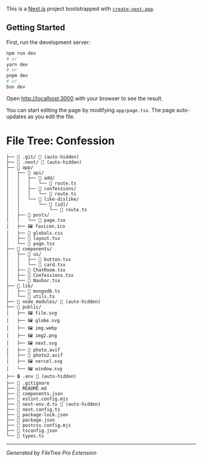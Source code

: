 This is a [Next.js](https://nextjs.org) project bootstrapped with [`create-next-app`](https://nextjs.org/docs/app/api-reference/cli/create-next-app).

## Getting Started

First, run the development server:

```bash
npm run dev
# or
yarn dev
# or
pnpm dev
# or
bun dev
```

Open [http://localhost:3000](http://localhost:3000) with your browser to see the result.

You can start editing the page by modifying `app/page.tsx`. The page auto-updates as you edit the file.

# File Tree: Confession

```
├── 📁 .git/ 🚫 (auto-hidden)
├── 📁 .next/ 🚫 (auto-hidden)
├── 📁 app/
│   ├── 📁 api/
│   │   ├── 📁 add/
│   │   │   └── 📄 route.ts
│   │   ├── 📁 confessions/
│   │   │   └── 📄 route.ts
│   │   └── 📁 like-dislike/
│   │       └── 📁 [id]/
│   │           └── 📄 route.ts
│   ├── 📁 posts/
│   │   └── 📄 page.tsx
│   ├── 🖼️ favicon.ico
│   ├── 🎨 globals.css
│   ├── 📄 layout.tsx
│   └── 📄 page.tsx
├── 📁 components/
│   ├── 📁 ui/
│   │   ├── 📄 button.tsx
│   │   └── 📄 card.tsx
│   ├── 📄 ChatRoom.tsx
│   ├── 📄 Confessions.tsx
│   └── 📄 Navbar.tsx
├── 📁 lib/
│   ├── 📄 mongodb.ts
│   └── 📄 utils.ts
├── 📁 node_modules/ 🚫 (auto-hidden)
├── 📁 public/
│   ├── 🖼️ file.svg
│   ├── 🖼️ globe.svg
│   ├── 🖼️ img.webp
│   ├── 🖼️ img2.png
│   ├── 🖼️ next.svg
│   ├── 📄 photo.avif
│   ├── 📄 photo2.avif
│   ├── 🖼️ vercel.svg
│   └── 🖼️ window.svg
├── 🔒 .env 🚫 (auto-hidden)
├── 🚫 .gitignore
├── 📖 README.md
├── 📄 components.json
├── 📄 eslint.config.mjs
├── 📄 next-env.d.ts 🚫 (auto-hidden)
├── 📄 next.config.ts
├── 📄 package-lock.json
├── 📄 package.json
├── 📄 postcss.config.mjs
├── 📄 tsconfig.json
└── 📄 types.ts
```

---
*Generated by FileTree Pro Extension*